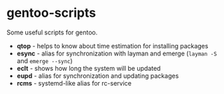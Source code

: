# gentoo-scripts

Some useful scripts for gentoo.

- **qtop** - helps to know about time estimation for installing packages
- **esync** - alias for synchronization with layman and emerge (`layman -S` and `emerge --sync`)
- **eclt** - shows how long the system will be updated
- **eupd** - alias for synchronization and updating packages
- **rcms** - systemd-like alias for rc-service
